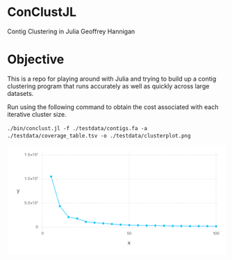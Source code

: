# ConClustJL
Contig Clustering in Julia
Geoffrey Hannigan

# Objective
This is a repo for playing around with Julia and trying to build up a contig clustering program that runs accurately as well as quickly across large datasets.

Run using the following command to obtain the cost associated with each iterative cluster size.

`./bin/conclust.jl -f ./testdata/contigs.fa -a ./testdata/coverage_table.tsv -o ./testdata/clusterplot.png`

![Cluster plot.](./testdata/clusterplot.png)
